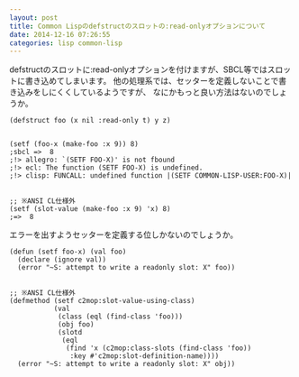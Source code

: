 ```yaml
---
layout: post
title: Common Lispのdefstructのスロットの:read-onlyオプションについて
date: 2014-12-16 07:26:55
categories: lisp common-lisp
---
```

<p>defstructのスロットに:read-onlyオプションを付けますが、SBCL等ではスロットに書き込めてしまいます。
他の処理系では、セッターを定義しないことで書き込みをしにくくしているようですが、
なにかもっと良い方法はないのでしょうか。</p>

<pre><code>(defstruct foo (x nil :read-only t) y z)


(setf (foo-x (make-foo :x 9)) 8)
;sbcl =&gt;  8
;!&gt; allegro: `(SETF FOO-X)' is not fbound
;!&gt; ecl: The function (SETF FOO-X) is undefined.
;!&gt; clisp: FUNCALL: undefined function |(SETF COMMON-LISP-USER:FOO-X)|


;; ※ANSI CL仕様外
(setf (slot-value (make-foo :x 9) 'x) 8)
;=&gt;  8
</code></pre>

<p>エラーを出すようセッターを定義する位しかないのでしょうか。</p>

<pre><code>(defun (setf foo-x) (val foo)
  (declare (ignore val))
  (error "~S: attempt to write a readonly slot: X" foo))


;; ※ANSI CL仕様外
(defmethod (setf c2mop:slot-value-using-class)
           (val
            (class (eql (find-class 'foo)))
            (obj foo)
            (slotd
             (eql
              (find 'x (c2mop:class-slots (find-class 'foo))
               :key #'c2mop:slot-definition-name))))
  (error "~S: attempt to write a readonly slot: X" obj))
</code></pre>
